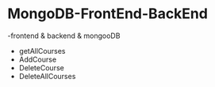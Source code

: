 # MongoDB-FrontEnd-BackEnd
-frontend &amp; backend &amp; mongooDB

 - getAllCourses
 - AddCourse
 - DeleteCourse
 - DeleteAllCourses


